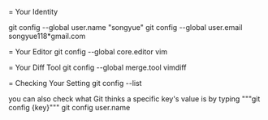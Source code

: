 = Your Identity

git config --global user.name "songyue" 
git config --global user.email songyue118*gmail.com 

= Your Editor
git config --global core.editor vim

= Your Diff Tool
git config --global merge.tool vimdiff

= Checking Your Setting
git config --list

you can also check what Git thinks a specific key's value is by typing """git config {key}"""
git config user.name
